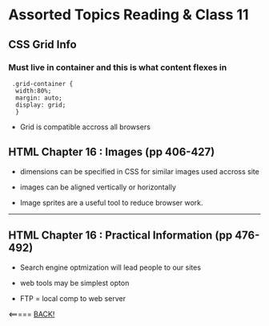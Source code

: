 # Assorted Topics Reading & Class 11

## CSS Grid Info

### Must live in container and this is what content flexes in

```
 .grid-container {
  width:80%;
  margin: auto;
  display: grid;
  } 
```

* Grid is compatible accross all browsers



## HTML Chapter 16 : Images (pp 406-427)

* dimensions can be specified in CSS for similar images used accross site

* images can be aligned vertically or horizontally

* Image sprites are a useful tool to reduce browser work.

___

## HTML Chapter 16 : Practical Information (pp 476-492)

* Search engine optmization will lead people to our sites

* web tools may be simplest opton

* FTP = local comp to web server


<===== [BACK!](README.md)
